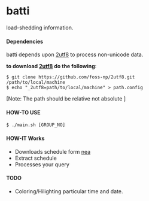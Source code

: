 # batti

load-shedding information.

#### Dependencies

batti depends upon [2utf8][2utf8] to process non-unicode data.

**to download [2utf8][2utf8] do the following**:

	$ git clone https://github.com/foss-np/2utf8.git /path/to/local/machine
	$ echo "_2utf8=path/to/local/machine" > path.config
[Note: The path should be relative not absolute ]

#### HOW-TO USE
	
	$ ./main.sh [GROUP_NO]

#### HOW-IT Works

* Downloads schedule form [nea][nea]
* Extract schedule
* Processes your query

#### TODO
* Coloring/Hilighting particular time and date.

[nea]: http://www.nea.org.np/loadshedding.html
[2utf8]: https://github.com/foss-np/2utf8
